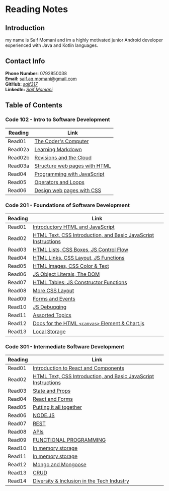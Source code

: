# **Reading Notes**

## **Introduction**

my name is Saif Momani and im a highly motivated junior Android developer experienced with Java and Kotlin languages.

## **Contact Info**

**Phone Number:** 0792850038  
**Email:** saif.aq.momani@gmail.com  
**GitHub:** _[saif317](https://github.com/saif317)_  
**LinkedIn:** _[Saif Momani](https://www.linkedin.com/in/smomani/)_

## **Table of Contents**

### **Code 102 - Intro to Software Development**

| Reading | Link                                                |
| ------- | --------------------------------------------------- |
| Read01  | [The Coder's Computer](Code101/read01.md)           |
| Read02a | [Learning Markdown](Code101/read02a.md)             |
| Read02b | [Revisions and the Cloud](Code101/read02b.md)       |
| Read03a | [Structure web pages with HTML](Code101/read03a.md) |
| Read04  | [Programming with JavaScript](Code101/read04.md)    |
| Read05  | [Operators and Loops](Code101/read05.md)            |
| Read06  | [Design web pages with CSS](Code101/read06.md)      |

### **Code 201 - Foundations of Software Development**

| Reading | Link                                                                                |
| ------- | ----------------------------------------------------------------------------------- |
| Read01  | [Introductory HTML and JavaScript](Code201/read01.md)                               |
| Read02  | [HTML Text, CSS Introduction, and Basic JavaScript Instructions](Code201/read02.md) |
| Read03  | [HTML Lists, CSS Boxes, JS Control Flow](Code201/read03.md)                         |
| Read04  | [HTML Links, CSS Layout, JS Functions](Code201/read04.md)                           |
| Read05  | [HTML Images, CSS Color & Text](Code201/read05.md)                                  |
| Read06  | [JS Object Literals, The DOM](Code201/read06.md)                                    |
| Read07  | [HTML Tables; JS Constructor Functions](Code201/read07.md)                          |
| Read08  | [More CSS Layout](Code201/read08.md)                                                |
| Read09  | [Forms and Events](Code201/read09.md)                                               |
| Read10  | [JS Debugging](Code201/read10.md)                                                   |
| Read11  | [Assorted Topics](Code201/read11.md)                                                |
| Read12  | [Docs for the HTML `<canvas>` Element & Chart.js](Code201/read12.md)                |
| Read13  | [Local Storage](Code201/read13.md)                                                  |

### **Code 301 - Intermediate Software Development**

| Reading | Link                                                                                |
| ------- | ----------------------------------------------------------------------------------- |
| Read01  | [Introduction to React and Components](Code301/read01.md)                           |
| Read02  | [HTML Text, CSS Introduction, and Basic JavaScript Instructions](Code301/read02.md) |
| Read03  | [State and Props](Code301/read03.md)                                                |
| Read04  | [React and Forms](Code301/read04.md)                                                |
| Read05  | [Putting it all together](Code301/read05.md)                                        |
| Read06  | [NODE.JS](Code301/read06.md)                                                        |
| Read07  | [REST](Code301/read07.md)                                                           |
| Read08  | [APIs](Code301/read08.md)                                                           |
| Read09  | [FUNCTIONAL PROGRAMMING](Code301/read09.md)                                         |
| Read10  | [In memory storage](Code301/read10.md)                                              |
| Read11  | [In memory storage](Code301/read11.md)                                              |
| Read12  | [Mongo and Mongoose](Code301/read12.md)                                             |
| Read13  | [CRUD](Code301/read13.md)                                                           |
| Read14  | [Diversity & Inclusion in the Tech Industry](Code301/read14.md)                     |
